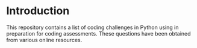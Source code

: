 # Introduction
This repository contains a list of coding challenges in Python using in preparation for coding assessments. These questions have been obtained from various online resources.
